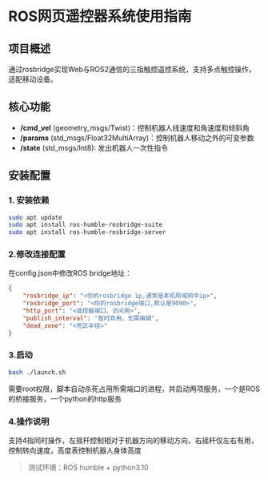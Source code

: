 # ROS网页遥控器系统使用指南

## 项目概述
通过rosbridge实现Web与ROS2通信的三指触控遥控系统，支持多点触控操作，适配移动设备。

## 核心功能
- **/cmd_vel** (geometry_msgs/Twist)：控制机器人线速度和角速度和倾斜角
- **/params** (std_msgs/Float32MultiArray)：控制机器人移动之外的可变参数
- **/state** (std_msgs/Int8): 发出机器人一次性指令

## 安装配置
### 1. 安装依赖
```bash
sudo apt update
sudo apt install ros-humble-rosbridge-suite
sudo apt install ros-humble-rosbridge-server
```

### 2.修改连接配置
在config.json中修改ROS bridge地址：
```json
{
    "rosbridge_ip": "<你的rosbridge ip,通常是本机局域网中ip>",
    "rosbridge_port": "<你的rosbridge端口,默认是9090>",
    "http_port": "<遥控器端口，访问用>",
    "publish_interval": "暂时弃用，无需编辑",
    "dead_zone": "<死区半径>"
}
```


### 3.启动
```bash
bash ./launch.sh
```
需要root权限，脚本自动杀死占用所需端口的进程，并启动两项服务，一个是ROS的桥接服务，一个python的http服务

### 4.操作说明
支持4指同时操作，左摇杆控制相对于机器方向的移动方向，右摇杆仅左右有用，控制转向速度，高度表控制机器人身体高度
> 测试环境：ROS humble + python3.10